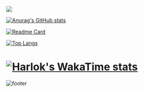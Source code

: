 <img src="https://capsule-render.vercel.app/api?type=venom&color=193549&height=200&section=header&text=developernagk&fontSize=30&fontColor=d9e1e8" />

[![Anurag's GitHub stats](https://github-readme-stats.vercel.app/api?username=developernagk&show_icons=true&theme=nord)](https://github.com/anuraghazra/github-readme-stats)

[![Readme Card](https://github-readme-stats.vercel.app/api/pin/?username=developernagk&repo=STIS)](https://github.com/anuraghazra/github-readme-stats)

[![Top Langs](https://github-readme-stats.vercel.app/api/top-langs/?username=developernagk)](https://github.com/developernagk)

# [![Harlok's WakaTime stats](https://github-readme-stats.vercel.app/api/wakatime?username=developernagk)](https://github.com/developernagk)

![footer](https://capsule-render.vercel.app/api?type=soft&color=9baec8&height=100&section=footer)
